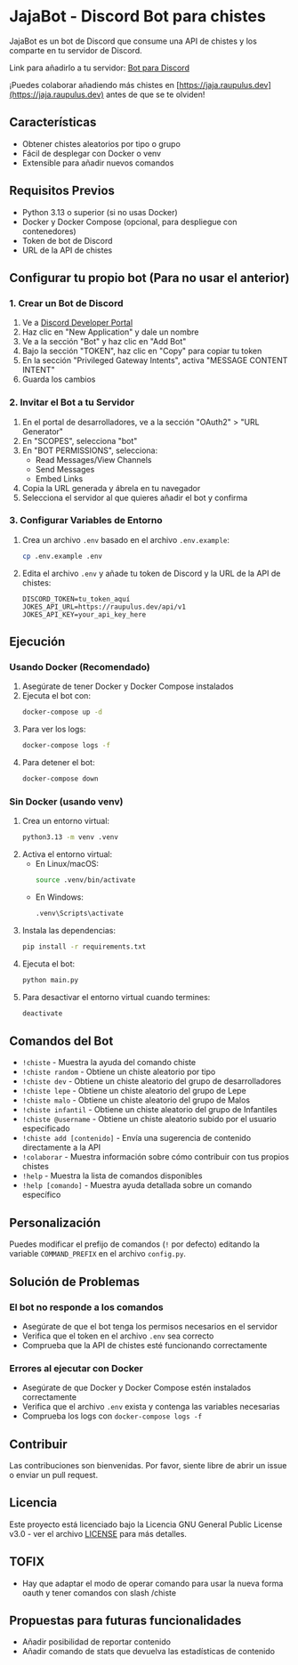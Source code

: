 # JajaBot - Discord Bot para chistes

JajaBot es un bot de Discord que consume una API de chistes y los comparte en tu servidor de Discord.

Link para añadirlo a tu servidor: [Bot para Discord](https://discord.com/oauth2/authorize?client_id=1391159444490158202&permissions=274877908992&integration_type=0&scope=bot)

¡Puedes colaborar añadiendo más chistes en [https://jaja.raupulus.dev](https://jaja.raupulus.dev) antes de que se te olviden!

## Características

- Obtener chistes aleatorios por tipo o grupo
- Fácil de desplegar con Docker o venv
- Extensible para añadir nuevos comandos

## Requisitos Previos

- Python 3.13 o superior (si no usas Docker)
- Docker y Docker Compose (opcional, para despliegue con contenedores)
- Token de bot de Discord
- URL de la API de chistes

## Configurar tu propio bot (Para no usar el anterior)

### 1. Crear un Bot de Discord

1. Ve a [Discord Developer Portal](https://discord.com/developers/applications)
2. Haz clic en "New Application" y dale un nombre
3. Ve a la sección "Bot" y haz clic en "Add Bot"
4. Bajo la sección "TOKEN", haz clic en "Copy" para copiar tu token
5. En la sección "Privileged Gateway Intents", activa "MESSAGE CONTENT INTENT"
6. Guarda los cambios

### 2. Invitar el Bot a tu Servidor

1. En el portal de desarrolladores, ve a la sección "OAuth2" > "URL Generator"
2. En "SCOPES", selecciona "bot"
3. En "BOT PERMISSIONS", selecciona:
   - Read Messages/View Channels
   - Send Messages
   - Embed Links
4. Copia la URL generada y ábrela en tu navegador
5. Selecciona el servidor al que quieres añadir el bot y confirma

### 3. Configurar Variables de Entorno

1. Crea un archivo `.env` basado en el archivo `.env.example`:
   ```bash
   cp .env.example .env
   ```
2. Edita el archivo `.env` y añade tu token de Discord y la URL de la API de chistes:
   ```
   DISCORD_TOKEN=tu_token_aquí
   JOKES_API_URL=https://raupulus.dev/api/v1
   JOKES_API_KEY=your_api_key_here
   ```

## Ejecución

### Usando Docker (Recomendado)

1. Asegúrate de tener Docker y Docker Compose instalados
2. Ejecuta el bot con:
   ```bash
   docker-compose up -d
   ```
3. Para ver los logs:
   ```bash
   docker-compose logs -f
   ```
4. Para detener el bot:
   ```bash
   docker-compose down
   ```

### Sin Docker (usando venv)

1. Crea un entorno virtual:
   ```bash
   python3.13 -m venv .venv
   ```
2. Activa el entorno virtual:
   - En Linux/macOS:
     ```bash
     source .venv/bin/activate
     ```
   - En Windows:
     ```bash
     .venv\Scripts\activate
     ```
3. Instala las dependencias:
   ```bash
   pip install -r requirements.txt
   ```
4. Ejecuta el bot:
   ```bash
   python main.py
   ```
5. Para desactivar el entorno virtual cuando termines:
   ```bash
   deactivate
   ```

## Comandos del Bot

- `!chiste` - Muestra la ayuda del comando chiste
- `!chiste random` - Obtiene un chiste aleatorio por tipo
- `!chiste dev` - Obtiene un chiste aleatorio del grupo de desarrolladores
- `!chiste lepe` - Obtiene un chiste aleatorio del grupo de Lepe
- `!chiste malo` - Obtiene un chiste aleatorio del grupo de Malos
- `!chiste infantil` - Obtiene un chiste aleatorio del grupo de Infantiles
- `!chiste @username` - Obtiene un chiste aleatorio subido por el usuario especificado
- `!chiste add [contenido]` - Envía una sugerencia de contenido directamente a la API
- `!colaborar` - Muestra información sobre cómo contribuir con tus propios chistes
- `!help` - Muestra la lista de comandos disponibles
- `!help [comando]` - Muestra ayuda detallada sobre un comando específico

## Personalización

Puedes modificar el prefijo de comandos (`!` por defecto) editando la variable `COMMAND_PREFIX` en el archivo `config.py`.

## Solución de Problemas

### El bot no responde a los comandos
- Asegúrate de que el bot tenga los permisos necesarios en el servidor
- Verifica que el token en el archivo `.env` sea correcto
- Comprueba que la API de chistes esté funcionando correctamente

### Errores al ejecutar con Docker
- Asegúrate de que Docker y Docker Compose estén instalados correctamente
- Verifica que el archivo `.env` exista y contenga las variables necesarias
- Comprueba los logs con `docker-compose logs -f`

## Contribuir

Las contribuciones son bienvenidas. Por favor, siente libre de abrir un issue o enviar un pull request.

## Licencia

Este proyecto está licenciado bajo la Licencia GNU General Public License v3.0 - ver el archivo [LICENSE](LICENSE) para más detalles.

## TOFIX

- Hay que adaptar el modo de operar comando para usar la nueva forma oauth y 
  tener comandos con slash /chiste

## Propuestas para futuras funcionalidades

- Añadir posibilidad de reportar contenido
- Añadir comando de stats que devuelva las estadísticas de contenido
